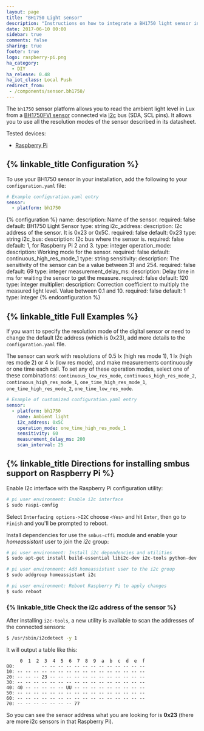 ```yaml
---
layout: page
title: "BH1750 Light sensor"
description: "Instructions on how to integrate a BH1750 light sensor into Home Assistant."
date: 2017-06-10 00:00
sidebar: true
comments: false
sharing: true
footer: true
logo: raspberry-pi.png
ha_category:
  - DIY
ha_release: 0.48
ha_iot_class: Local Push
redirect_from:
 - /components/sensor.bh1750/
---
```


The `bh1750` sensor platform allows you to read the ambient light level in Lux from a [BH1750FVI sensor](http://cpre.kmutnb.ac.th/esl/learning/bh1750-light-sensor/bh1750fvi-e_datasheet.pdf) connected via [I2c](https://en.wikipedia.org/wiki/I²C) bus (SDA, SCL pins). It allows you to use all the resolution modes of the sensor described in its datasheet.

Tested devices:

- [Raspberry Pi](https://www.raspberrypi.org/)

## {% linkable_title Configuration %}

To use your BH1750 sensor in your installation, add the following to your `configuration.yaml` file:

```yaml
# Example configuration.yaml entry
sensor:
  - platform: bh1750
```

{% configuration %}
name:
  description: Name of the sensor.
  required: false
  default: BH1750 Light Sensor
  type: string
i2c_address:
  description: I2c address of the sensor. It is 0x23 or 0x5C.
  required: false
  default: 0x23
  type: string
i2c_bus:
  description: I2c bus where the sensor is.
  required: false
  default: 1, for Raspberry Pi 2 and 3.
  type: integer
operation_mode:
  description: Working mode for the sensor.
  required: false
  default: continuous_high_res_mode_1
  type: string
sensitivity:
  description: The sensitivity of the sensor can be a value between 31 and 254.
  required: false
  default: 69
  type: integer
measurement_delay_ms:
  description: Delay time in ms for waiting the sensor to get the measure.
  required: false
  default: 120
  type: integer
multiplier:
  description: Correction coefficient to multiply the measured light level. Value between 0.1 and 10.
  required: false
  default: 1
  type: integer
{% endconfiguration %}

## {% linkable_title Full Examples %}

If you want to specify the resolution mode of the digital sensor or need to change the default I2c address (which is 0x23), add more details to the `configuration.yaml` file.

The sensor can work with resolutions of 0.5 lx (high res mode 1), 1 lx (high res mode 2) or 4 lx (low res mode), and make measurements continuously or one time each call. To set any of these operation modes, select one of these combinations: `continuous_low_res_mode`, `continuous_high_res_mode_2`, `continuous_high_res_mode_1`, `one_time_high_res_mode_1`, `one_time_high_res_mode_2`, `one_time_low_res_mode`.

```yaml
# Example of customized configuration.yaml entry
sensor:
  - platform: bh1750
    name: Ambient light
    i2c_address: 0x5C
    operation_mode: one_time_high_res_mode_1
    sensitivity: 60
    measurement_delay_ms: 200
    scan_interval: 25
```

## {% linkable_title Directions for installing smbus support on Raspberry Pi %}

Enable I2c interface with the Raspberry Pi configuration utility:

```bash
# pi user environment: Enable i2c interface
$ sudo raspi-config
```

Select `Interfacing options->I2C` choose `<Yes>` and hit `Enter`, then go to `Finish` and you'll be prompted to reboot.

Install dependencies for use the `smbus-cffi` module and enable your _homeassistant_ user to join the _i2c_ group:

```bash
# pi user environment: Install i2c dependencies and utilities
$ sudo apt-get install build-essential libi2c-dev i2c-tools python-dev libffi-dev

# pi user environment: Add homeassistant user to the i2c group
$ sudo addgroup homeassistant i2c

# pi user environment: Reboot Raspberry Pi to apply changes
$ sudo reboot
```

### {% linkable_title Check the i2c address of the sensor %}

After installing `i2c-tools`, a new utility is available to scan the addresses of the connected sensors:

```bash
$ /usr/sbin/i2cdetect -y 1
```

It will output a table like this:

```text
     0  1  2  3  4  5  6  7  8  9  a  b  c  d  e  f
00:          -- -- -- -- -- -- -- -- -- -- -- -- --
10: -- -- -- -- -- -- -- -- -- -- -- -- -- -- -- --
20: -- -- -- 23 -- -- -- -- -- -- -- -- -- -- -- --
30: -- -- -- -- -- -- -- -- -- -- -- -- -- -- -- --
40: 40 -- -- -- -- -- UU -- -- -- -- -- -- -- -- --
50: -- -- -- -- -- -- -- -- -- -- -- -- -- -- -- --
60: -- -- -- -- -- -- -- -- -- -- -- -- -- -- -- --
70: -- -- -- -- -- -- -- 77
```

So you can see the sensor address what you are looking for is **0x23** (there are more i2c sensors in that Raspberry Pi).
